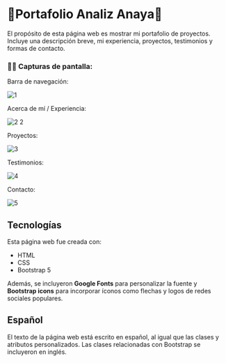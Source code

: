# 👾Portafolio Analiz Anaya👾

El propósito de esta página web es mostrar mi portafolio de proyectos. Incluye una descripción breve, mi experiencia, proyectos, testimonios y formas de contacto. 

### 👩‍💻 Capturas de pantalla:

Barra de navegación:

![1](https://github.com/analizanaya/analiz.portafolio/assets/122294256/43b06b74-c3bb-45ab-9aae-01f8d979bd71)


Acerca de mí / Experiencia:

![2 2](https://github.com/analizanaya/analiz.portafolio/assets/122294256/df5c9917-df90-4378-9c66-fe68e743c350)


Proyectos:

![3](https://github.com/analizanaya/analiz.portafolio/assets/122294256/b29e3564-eb76-4c7e-9997-7f9f209624cd)


Testimonios:

![4](https://github.com/analizanaya/analiz.portafolio/assets/122294256/be115b17-f45c-4f82-9942-db1692c099dd)


Contacto:

![5](https://github.com/analizanaya/analiz.portafolio/assets/122294256/9d755ebf-6963-4989-971b-0f4ba6716e13)


## Tecnologías

Esta página web fue creada con:

* HTML
* CSS
* Bootstrap 5

Además, se incluyeron **Google Fonts** para personalizar la fuente y **Bootstrap icons** para incorporar íconos como flechas y logos de redes sociales populares. 

## Español

El texto de la página web está escrito en español, al igual que las clases y atributos personalizados. Las clases relacionadas con Bootstrap se incluyeron en inglés.
